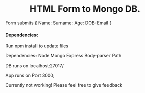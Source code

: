 <h1 style="text-align: center"> HTML Form to Mongo DB. </h1>
 
Form submits {
            Name:
            Surname:
            Age:
            DOB:
            Email
            }

#### Dependencies:

Run npm install to update files

Dependencies: Node
              Mongo
              Express
              Body-parser
              Path 



DB runs on localhost:27017/

App runs on Port 3000;


Currently not working! Please feel free to give feedback
